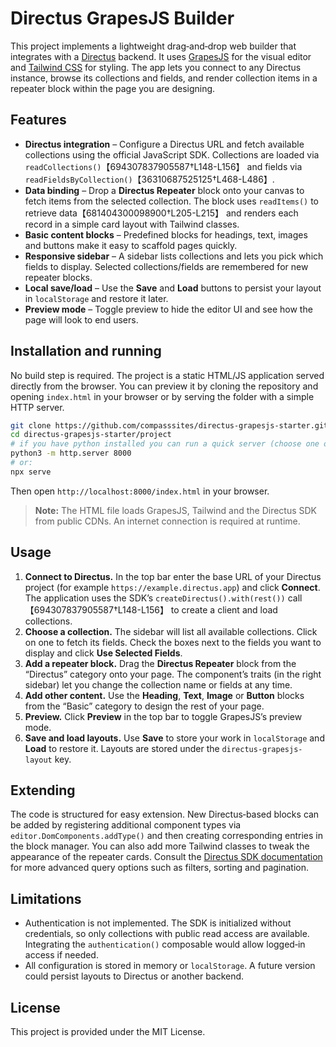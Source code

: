# Directus GrapesJS Builder

This project implements a lightweight drag‑and‑drop web builder that integrates with a [Directus](https://directus.io/) backend.  It uses [GrapesJS](https://grapesjs.com/) for the visual editor and [Tailwind CSS](https://tailwindcss.com/) for styling.  The app lets you connect to any Directus instance, browse its collections and fields, and render collection items in a repeater block within the page you are designing.

## Features

* **Directus integration** – Configure a Directus URL and fetch available collections using the official JavaScript SDK.  Collections are loaded via `readCollections()`【694307837905587†L148-L156】 and fields via `readFieldsByCollection()`【36310687525125†L468-L486】.
* **Data binding** – Drop a **Directus Repeater** block onto your canvas to fetch items from the selected collection.  The block uses `readItems()` to retrieve data【681404300098900†L205-L215】 and renders each record in a simple card layout with Tailwind classes.
* **Basic content blocks** – Predefined blocks for headings, text, images and buttons make it easy to scaffold pages quickly.
* **Responsive sidebar** – A sidebar lists collections and lets you pick which fields to display.  Selected collections/fields are remembered for new repeater blocks.
* **Local save/load** – Use the **Save** and **Load** buttons to persist your layout in `localStorage` and restore it later.
* **Preview mode** – Toggle preview to hide the editor UI and see how the page will look to end users.

## Installation and running

No build step is required.  The project is a static HTML/JS application served directly from the browser.  You can preview it by cloning the repository and opening `index.html` in your browser or by serving the folder with a simple HTTP server.

```bash
git clone https://github.com/compasssites/directus-grapesjs-starter.git
cd directus-grapesjs-starter/project
# if you have python installed you can run a quick server (choose one of these commands):
python3 -m http.server 8000
# or:
npx serve
```

Then open `http://localhost:8000/index.html` in your browser.

> **Note:** The HTML file loads GrapesJS, Tailwind and the Directus SDK from public CDNs.  An internet connection is required at runtime.

## Usage

1. **Connect to Directus.**  In the top bar enter the base URL of your Directus project (for example `https://example.directus.app`) and click **Connect**.  The application uses the SDK’s `createDirectus().with(rest())` call【694307837905587†L148-L156】 to create a client and load collections.
2. **Choose a collection.**  The sidebar will list all available collections.  Click on one to fetch its fields.  Check the boxes next to the fields you want to display and click **Use Selected Fields**.
3. **Add a repeater block.**  Drag the **Directus Repeater** block from the “Directus” category onto your page.  The component’s traits (in the right sidebar) let you change the collection name or fields at any time.
4. **Add other content.**  Use the **Heading**, **Text**, **Image** or **Button** blocks from the “Basic” category to design the rest of your page.
5. **Preview.**  Click **Preview** in the top bar to toggle GrapesJS’s preview mode.
6. **Save and load layouts.**  Use **Save** to store your work in `localStorage` and **Load** to restore it.  Layouts are stored under the `directus-grapesjs-layout` key.

## Extending

The code is structured for easy extension.  New Directus‑based blocks can be added by registering additional component types via `editor.DomComponents.addType()` and then creating corresponding entries in the block manager.  You can also add more Tailwind classes to tweak the appearance of the repeater cards.  Consult the [Directus SDK documentation](https://directus.io/docs/api/) for more advanced query options such as filters, sorting and pagination.

## Limitations

* Authentication is not implemented.  The SDK is initialized without credentials, so only collections with public read access are available.  Integrating the `authentication()` composable would allow logged‑in access if needed.
* All configuration is stored in memory or `localStorage`.  A future version could persist layouts to Directus or another backend.

## License

This project is provided under the MIT License.
